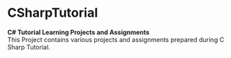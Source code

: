 # CSharpTutorial
**C# Tutorial Learning Projects and Assignments** <br/>
This Project contains various projects and assignments prepared during C Sharp Tutorial.
 
